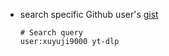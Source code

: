 - search specific Github user's [gist](https://gist.github.com/)

    ```
    # Search query
    user:xuyuji9000 yt-dlp
    ```
